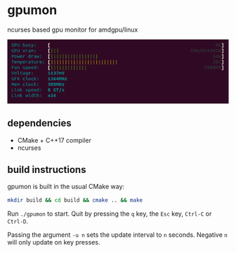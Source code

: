 # gpumon
ncurses based gpu monitor for amdgpu/linux

![screenshot](https://github.com/bxlaw/gpumon/blob/master/Screenshot%20from%202020-05-30%2013-35-36.png)

## dependencies
- CMake + C++17 compiler
- ncurses

## build instructions
gpumon is built in the usual CMake way:
```bash
mkdir build && cd build && cmake .. && make
```

Run `./gpumon` to start. Quit by pressing the `q` key, the `Esc` key, `Ctrl-C` or `Ctrl-D`.

Passing the argument `-u n` sets the update interval to `n` seconds. Negative `n` will only update on key presses.
